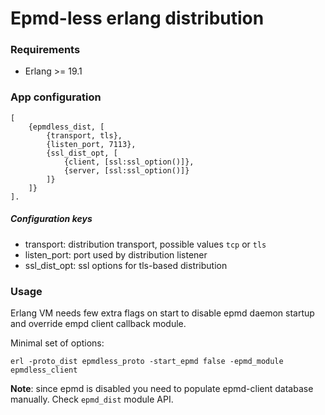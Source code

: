 # Epmd-less erlang distribution #

### Requirements ###
* Erlang >= 19.1

### App configuration ###

```
[
    {epmdless_dist, [
        {transport, tls},
        {listen_port, 7113},
        {ssl_dist_opt, [
            {client, [ssl:ssl_option()]},
            {server, [ssl:ssl_option()]}
        ]}
    ]}
].
```

##### Configuration keys #####

* transport: distribution transport, possible values `tcp` or `tls`
* listen_port: port used by distribution listener
* ssl_dist_opt: ssl options for tls-based distribution

### Usage ###

Erlang VM needs few extra flags on start to disable epmd daemon startup and override empd client callback module.

Minimal set of options:
```
erl -proto_dist epmdless_proto -start_epmd false -epmd_module epmdless_client 
```

**Note**: since epmd is disabled you need to populate epmd-client database manually.
Check `epmd_dist` module API.
